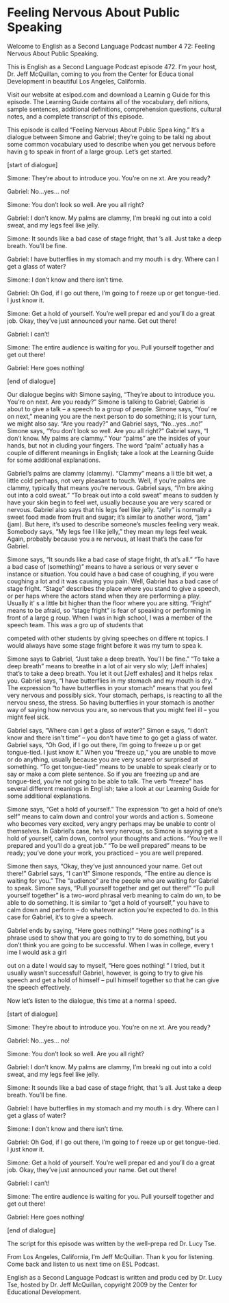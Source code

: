 # Feeling Nervous About Public Speaking

Welcome to English as a Second Language Podcast number 4 72: Feeling Nervous About Public Speaking. 

This is English as a Second Language Podcast episode 472.  I’m your host, Dr. Jeff McQuillan, coming to you from the Center for Educa tional Development in beautiful Los Angeles, California. 

Visit our website at eslpod.com and download a Learnin g Guide for this episode. The Learning Guide contains all of the vocabulary, defi nitions, sample sentences, additional definitions, comprehension questions, cultural  notes, and a complete transcript of this episode. 

This episode is called “Feeling Nervous About Public Spea king.”  It’s a dialogue between Simone and Gabriel; they’re going to be talki ng about some common vocabulary used to describe when you get nervous before havin g to speak in front of a large group.  Let’s get started. 

[start of dialogue] 

Simone:  They’re about to introduce you.  You’re on ne xt.  Are you ready? 

Gabriel:  No…yes… no! 

Simone:  You don’t look so well.  Are you all right?   

Gabriel:  I don’t know.  My palms are clammy, I’m breaki ng out into a cold sweat, and my legs feel like jelly.   

Simone:  It sounds like a bad case of stage fright, that ’s all.  Just take a deep breath.  You’ll be fine. 

Gabriel:  I have butterflies in my stomach and my mouth i s dry.  Where can I get a glass of water? 

Simone:  I don’t know and there isn’t time.   

Gabriel:  Oh God, if I go out there, I’m going to f reeze up or get tongue-tied.  I just know it.   

 Simone:  Get a hold of yourself.  You’re well prepar ed and you’ll do a great job. Okay, they’ve just announced your name.  Get out there! 

Gabriel:  I can’t! 

Simone:  The entire audience is waiting for you.  Pull  yourself together and get out there! 

Gabriel:  Here goes nothing! 

[end of dialogue] 

Our dialogue begins with Simone saying, “They’re about  to introduce you.  You’re on next.  Are you ready?”  Simone is talking to Gabriel;  Gabriel is about to give a talk – a speech to a group of people.  Simone says, “You’ re on next,” meaning you are the next person to do something; it is your turn,  we might also say.  “Are you ready?” and Gabriel says, “No…yes…no!”  Simone says, “You don’t look so well.  Are you all right?”  Gabriel says, “I don’t know.   My palms are clammy.” Your “palms” are the insides of your hands, but not in cluding your fingers.  The word “palm” actually has a couple of different meanings in English; take a look at the Learning Guide for some additional explanations. 

Gabriel’s palms are clammy (clammy).  “Clammy” means a li ttle bit wet, a little cold perhaps, not very pleasant to touch.  Well, if you’re  palms are clammy, typically that means you’re nervous.  Gabriel says, “I’m bre aking out into a cold sweat.”  “To break out into a cold sweat” means to sudden ly have your skin begin to feel wet, usually because you are very scared or nervous.  Gabriel also says that his legs feel like jelly.  “Jelly” is normally a sweet food made from fruit and sugar; it’s similar to another word, “jam” (jam).  But  here, it’s used to describe someone’s muscles feeling very weak.  Somebody says, “My legs fee l like jelly,” they mean my legs feel weak.  Again, probably because you a re nervous, at least that’s the case for Gabriel. 

Simone says, “It sounds like a bad case of stage fright, th at’s all.”  “To have a bad case of (something)” means to have a serious or very sever e instance or situation.  You could have a bad case of coughing, if you were coughing a lot and it was causing you pain.  Well, Gabriel has a bad case of stage fright.  “Stage” describes the place where you stand to give a speech, or per haps where the actors stand when they are performing a play.  Usually it’ s a little bit higher than the floor where you are sitting.  “Fright” means to be afraid, so “stage fright” is fear of speaking or performing in front of a large g roup.  When I was in high school, I was a member of the speech team.  This was a gro up of students that  

 competed with other students by giving speeches on differe nt topics.  I would always have some stage fright before it was my turn to spea k. 

Simone says to Gabriel, “Just take a deep breath.  You’l l be fine.”  “To take a deep breath” means to breathe in a lot of air very slo wly; [Jeff inhales] that’s to take a deep breath.  You let it out [Jeff exhales] and  it helps relax you.  Gabriel says, “I have butterflies in my stomach and my mouth is dry. ”  The expression “to have butterflies in your stomach” means that you feel very nervous and possibly sick.  Your stomach, perhaps, is reacting to all the nervou sness, the stress.  So having butterflies in your stomach is another way of saying  how nervous you are, so nervous that you might feel ill – you might feel sick. 

Gabriel says, “Where can I get a glass of water?”  Simon e says, “I don’t know and there isn’t time” – you don’t have time to go get  a glass of water.  Gabriel says, “Oh God, if I go out there, I’m going to freeze u p or get tongue-tied.  I just know it.”  When you “freeze up,” you are unable to move or do anything, usually because you are very scared or surprised at something.  “To  get tongue-tied” means to be unable to speak clearly or to say or make a com plete sentence.  So if you are freezing up and are tongue-tied, you’re not  going to be able to talk. The verb “freeze” has several different meanings in Engl ish; take a look at our Learning Guide for some additional explanations. 

Simone says, “Get a hold of yourself.”  The expression “to  get a hold of one’s self” means to calm down and control your words and action s.  Someone who becomes very excited, very angry perhaps may be unable to contr ol themselves. In Gabriel’s case, he’s very nervous, so Simone is saying get a hold of yourself, calm down, control your thoughts and actions.  “You’re we ll prepared and you’ll do a great job.”  “To be well prepared” means to be ready; you’ve done your work, you practiced – you are well prepared.   

Simone then says, “Okay, they’ve just announced your name.   Get out there!” Gabriel says, “I can’t!”  Simone responds, “The entire au dience is waiting for you.”  The “audience” are the people who are waiting for Gabriel to speak. Simone says, “Pull yourself together and get out there!”   “To pull yourself together” is a two-word phrasal verb meaning to calm do wn, to be able to do something.  It is similar to “get a hold of yourself,”  you have to calm down and perform – do whatever action you’re expected to do.  In this case for Gabriel, it’s to give a speech. 

Gabriel ends by saying, “Here goes nothing!”  “Here goes nothing” is a phrase used to show that you are going to try to do something,  but you don’t think you are going to be successful.  When I was in college, every t ime I would ask a girl  

 out on a date I would say to myself, “Here goes nothing! ”  I tried, but it usually wasn’t successful!  Gabriel, however, is going to try to give  his speech and get a hold of himself – pull himself together so that he can  give the speech effectively. 

Now let’s listen to the dialogue, this time at a norma l speed. 

[start of dialogue] 

Simone:  They’re about to introduce you.  You’re on ne xt.  Are you ready? 

Gabriel:  No…yes… no! 

Simone:  You don’t look so well.  Are you all right?   

Gabriel:  I don’t know.  My palms are clammy, I’m breaki ng out into a cold sweat, and my legs feel like jelly.   

Simone:  It sounds like a bad case of stage fright, that ’s all.  Just take a deep breath.  You’ll be fine. 

Gabriel:  I have butterflies in my stomach and my mouth i s dry.  Where can I get a glass of water? 

Simone:  I don’t know and there isn’t time.   

Gabriel:  Oh God, if I go out there, I’m going to f reeze up or get tongue-tied.  I just know it.   

Simone:  Get a hold of yourself.  You’re well prepar ed and you’ll do a great job. Okay, they’ve just announced your name.  Get out there! 

Gabriel:  I can’t! 

Simone:  The entire audience is waiting for you.  Pull  yourself together and get out there! 

Gabriel:  Here goes nothing! 

[end of dialogue] 

The script for this episode was written by the well-prepa red Dr. Lucy Tse.   

 From Los Angeles, California, I’m Jeff McQuillan.  Than k you for listening.  Come back and listen to us next time on ESL Podcast. 

English as a Second Language Podcast is written and produ ced by Dr. Lucy Tse, hosted by Dr. Jeff McQuillan, copyright 2009 by the Center  for Educational Development.

